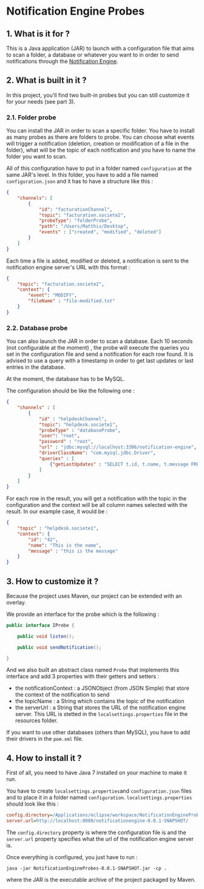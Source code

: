 # Notification Engine Probes

## 1. What is it for ? 

This is a Java application (JAR) to launch with a configuration file that aims to scan a folder, a database or whatever you want to in order to send notifications through the [Notification Engine](https://github.com/rgirodon/NotificationEngine). 

## 2. What is built in it ?

In this project, you'll find two built-in probes but you can still customize it for your needs (see part 3). 

### 2.1. Folder probe

You can install the JAR in order to scan a specific folder. You have to install as many probes as there are folders to probe. You can choose what events will trigger a notification (deletion, creation or modification of a file in the folder), what will be the topic of each notification and you have to name the folder you want to scan.
 
All of this configuration have to put in a folder named ```configuration``` at the same JAR's level. In this folder, you have to add a file named ```configuration.json``` and it has to have a structure like this : 
```JSON
{
    "channels": [
        {
            "id": "facturationChannel",
            "topic": "facturation.societe2",
            "probeType": "folderProbe",
            "path": "/Users/Matthis/Desktop",
            "events" : ["created", "modified", "deleted"]
        }
    ]
}
```

Each time a file is added, modified or deleted, a notification is sent to the notification engine server's URL with this format : 
```JSON
{
    "topic": "facturation.societe2",
    "context": {
        "event": "MODIFY",
        "fileName" : "file-modified.txt"
    }
}
```

### 2.2. Database probe

You can also launch the JAR in order to scan a database. Each 10 seconds (not configurable at the moment) , the probe will execute the queries you set in the configuration file and send a notification for each row found. It is advised to use a query with a timestamp in order to get last updates or last entries in the database. 

At the moment, the database has to be MySQL.

The configuration should be like the following one : 
```JSON
{
    "channels" : [
        {
            "id" : "helpdeskChannel",
            "topic": "helpdesk.societe1",
            "probeType" : "databaseProbe",
            "user": "root",
            "password" : "root",
            "url" : "jdbc:mysql://localhost:3306/notification-engine",
            "driverClassName": "com.mysql.jdbc.Driver",
            "queries" : [
                {"getLastUpdates" : "SELECT t.id, t.name, t.message FROM tableToWatch t WHERE t.updated_at > ?"}
            ]
        }
    ]
}
```

For each row in the result, you will get a notification with the topic in the configuration and the context will be all column names selected with the result. In our example case, it would be : 
```JSON
{
    "topic" : "helpdesk.societe1",
    "context": {
        "id": "42",
        "name": "This is the name",
        "message" : "this is the message"
    }
}
```


## 3. How to customize it ?

Because the project uses Maven, our project can be extended with an overlay. 

We provide an interface for the probe which is the following : 
```JAVA
public interface IProbe {

    public void listen();

    public void sendNotification();

}
```

And we also built an abstract class named ```Probe``` that implements this interface and add 3 properties with their getters and setters : 
- the notificationContext : a JSONObject (from JSON Simple) that store the context of the notification to send
- the topicName : a String which contains the topic of the notification
- the serverUrl : a String that stores the URL of the notification engine server. This URL is stetted in the ```localsettings.properties``` file in the resources folder.

If you want to use other databases (others than MySQL), you have to add their drivers in the ```pom.xml``` file.   


## 4. How to install it ? 

First of all, you need to have Java 7 installed on your machine to make it run. 

You have to create ```localsettings.properties```and ```configuration.json``` files and to place it in a folder named ```configuration```. 
```localsettings.properties``` should look like this : 
```ini
config.directory=/Applications/eclipse/workspace/NotificationEngineProbes/configuration
server.url=http://localhost:8080/notificationengine-0.0.1-SNAPSHOT/
```
The ```config.directory``` property is where the configuration file is and the ```server.url``` property specifies what the url of the notification engine server is.

Once everything is configured, you just have to run : 
```
java -jar NotificationEngineProbes-0.0.1-SNAPSHOT.jar -cp .
```
where the JAR is the executable archive of the project packaged by Maven. 

